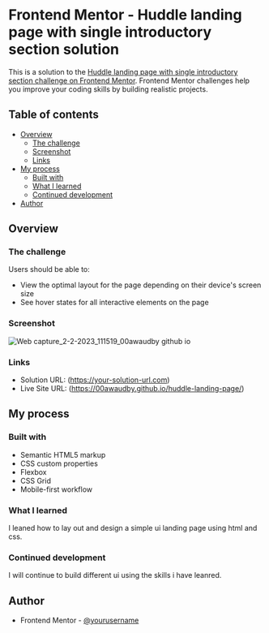 # Frontend Mentor - Huddle landing page with single introductory section solution

This is a solution to the [Huddle landing page with single introductory section challenge on Frontend Mentor](https://www.frontendmentor.io/challenges/huddle-landing-page-with-a-single-introductory-section-B_2Wvxgi0). Frontend Mentor challenges help you improve your coding skills by building realistic projects. 

## Table of contents

- [Overview](#overview)
  - [The challenge](#the-challenge)
  - [Screenshot](#screenshot)
  - [Links](#links)
- [My process](#my-process)
  - [Built with](#built-with)
  - [What I learned](#what-i-learned)
  - [Continued development](#continued-development)
- [Author](#author)




## Overview

### The challenge

Users should be able to:

- View the optimal layout for the page depending on their device's screen size
- See hover states for all interactive elements on the page

### Screenshot
![Web capture_2-2-2023_111519_00awaudby github io](https://user-images.githubusercontent.com/84845712/216310360-d8eb4d51-6e7c-4415-9940-920ee5f690a4.jpeg)



### Links

- Solution URL: (https://your-solution-url.com)
- Live Site URL: (https://00awaudby.github.io/huddle-landing-page/)

## My process

### Built with

- Semantic HTML5 markup
- CSS custom properties
- Flexbox
- CSS Grid
- Mobile-first workflow


### What I learned
I leaned how to lay out and design a simple ui landing page using html and css.



### Continued development

I will continue to build different ui using the skills i have leanred.



## Author

- Frontend Mentor - [@yourusername](https://www.frontendmentor.io/profile/yourusername)



